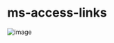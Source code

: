 # ms-access-links

![image](https://user-images.githubusercontent.com/1501327/143676770-30444669-2494-47ec-b54d-6f5f13337943.png)
